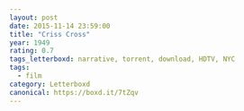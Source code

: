 ```yaml
---
layout: post 
date: 2015-11-14 23:59:00
title: "Criss Cross"
year: 1949
rating: 0.7
tags_letterboxd: narrative, torrent, download, HDTV, NYC
tags:
  - film
category: Letterboxd
canonical: https://boxd.it/7tZqv
---
```

